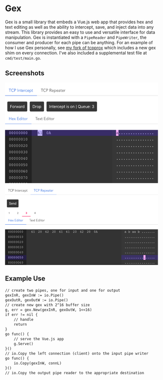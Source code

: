 # Gex
Gex is a small library that embeds a Vue.js web app that
provides hex and text editing as well as the ability to intercept, save, and inject
data into any stream. This library provides an easy to use and versatile interface for data manipulation. Gex is instantiated with a `PipeReader` and `PipeWriter`,
the consumer and producer for each pipe can be anything. For an example of how
I use Gex personally, see [my fork of tcpprox](https://github.com/jeffssh/tcpprox)
which includes a new gex shim on every connection. I've also included a supplemental test file at `cmd/test/main.go`.

## Screenshots
![Intercepting messages](https://github.com/jeffssh/gex/raw/main/imgs/intercept.png)
![Using repeater functionality](https://github.com/jeffssh/gex/raw/main/imgs/repeater.png)


## Example Use

```golang
// create two pipes, one for input and one for output
gexInR, gexInW := io.Pipe()
gexOutR, gexOutW := io.Pipe()
// create new gex with 2^16 buffer size
g, err = gex.New(gexInR, gexOutW, 1<<16)
if err != nil {
    // handle
    return
}
go func() {
    // serve the Vue.js app
    g.Serve()
}()
// io.Copy the left connection (client) onto the input pipe writer
go func() {
    io.Copy(gexInW, connL)
}()
// io.Copy the output pipe reader to the appropriate destination
```

